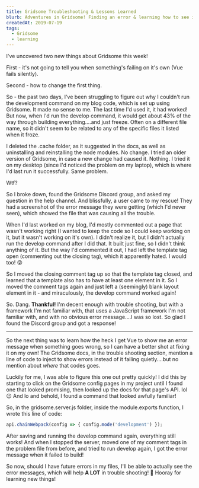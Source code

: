 ```yaml
---
title: Gridsome Troubleshooting & Lessons Learned
blurb: Adventures in Gridsome! Finding an error & learning how to see it.
createdAt: 2019-07-19
tags:
  - Gridsome
  - learning
---
```

I've uncovered two new things about Gridsome this week!

First - it's not going to tell you when something's failing on it's own (Vue fails silently).

Second - how to change the first thing.

So - the past two days, I've been struggling to figure out why I couldn't run the development command on my blog code, which is set up using Gridsome. It made no sense to me. The last time I'd used it, it had worked! But now, when I'd run the develop command, it would get about 43% of the way through building everything....and just freeze. Often on a different file name, so it didn't seem to be related to any of the specific files it listed when it froze.

I deleted the .cache folder, as it suggested in the docs, as well as uninstalling and reinstalling the node modules. No change. I tried an older version of Gridsome, in case a new change had caused it. Nothing. I tried it on my desktop (since I'd noticed the problem on my laptop), which is where I'd last run it successfully. Same problem.

Wtf?

So I broke down, found the Gridsome Discord group, and asked my question in the help channel. And blissfully, a user came to my rescue! They had a screenshot of the error message they were getting (which I'd never seen), which showed the file that was causing all the trouble.

When I'd last worked on my blog, I'd mostly commented out a page that wasn't working right (I wanted to keep the code so I could keep working on it, but it wasn't working on it's own). I didn't realize it, but I didn't actually run the develop command after I did that. It built just fine, so I didn't think anything of it. But the way I'd commented it out, I had left the template tag open (commenting out the closing tag), which it apparently hated. I would too! 😝

So I moved the closing comment tag up so that the template tag closed, and learned that a template also has to have at least one element in it. So I moved the comment tags again and just left a (seemingly) blank layout element in it - and miraculously, the develop command worked again!

So. Dang. **Thankful!** I'm decent enough with trouble shooting, but with a framework I'm not familiar with, that uses a JavaScript framework I'm not familiar with, and with no obvious error message....I was so lost. So glad I found the Discord group and got a response!

<hr>

So the next thing was to learn how the heck I get Vue to show me an error message when something goes wrong, so I can have a better shot at fixing it on my own! The Gridsome docs, in the trouble shooting section, mention a line of code to inject to show errors instead of it failing quietly....but no mention about _where_ that codes goes.

Luckily for me, I was able to figure this one out pretty quickly! I did this by starting to click on the Gridsome config pages in my project until I found one that looked promising, then looked up the docs for that page's API. lol 😉 And lo and behold, I found a command that looked awfully familiar!

So, in the gridsome.server.js folder, inside the module.exports function, I wrote this line of code:

``` js
api.chainWebpack(config => { config.mode('development') });
```

After saving and running the develop command again, everything still works! And when I stopped the server, moved one of my comment tags in the problem file from before, and tried to run develop again, I got the error message when it failed to build!

So now, should I have future errors in my files, I'll be able to actually see the error messages, which will help **A LOT** in trouble shooting! 🙌 Hooray for learning new things!
